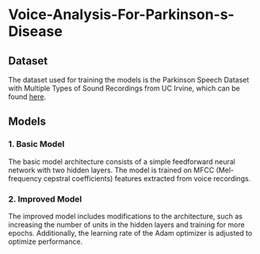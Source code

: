 # Voice-Analysis-For-Parkinson-s-Disease
## Dataset

The dataset used for training the models is the Parkinson Speech Dataset with Multiple Types of Sound Recordings from UC Irvine, which can be found [here](https://www.openml.org/d/1488).

## Models

### 1. Basic Model

The basic model architecture consists of a simple feedforward neural network with two hidden layers. The model is trained on MFCC (Mel-frequency cepstral coefficients) features extracted from voice recordings. 

### 2. Improved Model

The improved model includes modifications to the architecture, such as increasing the number of units in the hidden layers and training for more epochs. Additionally, the learning rate of the Adam optimizer is adjusted to optimize performance.
